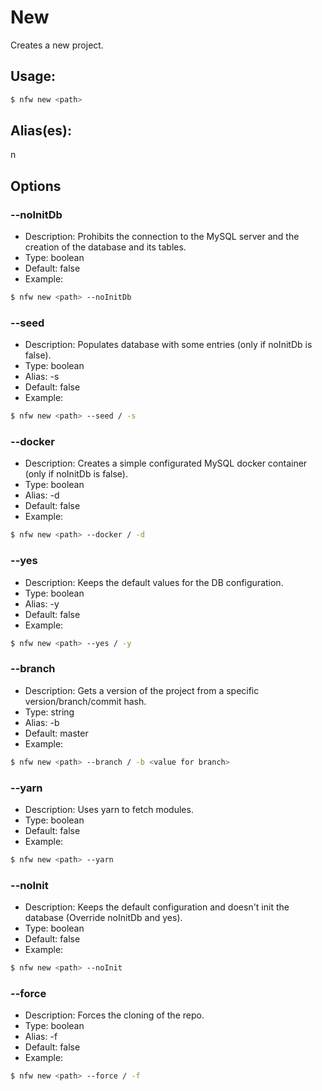 # New
Creates a new project.
## Usage:
```sh
$ nfw new <path>
```
## Alias(es):
n
## Options
### --noInitDb
- Description: Prohibits the connection to the MySQL server and the creation of the database and its tables.
- Type: boolean
- Default: false
- Example:
```sh
$ nfw new <path> --noInitDb 
```
### --seed
- Description: Populates database with some entries (only if noInitDb is false).
- Type: boolean
- Alias: -s
- Default: false
- Example:
```sh
$ nfw new <path> --seed / -s 
```
### --docker
- Description: Creates a simple configurated MySQL docker container (only if noInitDb is false).
- Type: boolean
- Alias: -d
- Default: false
- Example:
```sh
$ nfw new <path> --docker / -d 
```
### --yes
- Description: Keeps the default values for the DB configuration.
- Type: boolean
- Alias: -y
- Default: false
- Example:
```sh
$ nfw new <path> --yes / -y 
```
### --branch
- Description: Gets a version of the project from a specific version/branch/commit hash.
- Type: string
- Alias: -b
- Default: master
- Example:
```sh
$ nfw new <path> --branch / -b <value for branch>
```
### --yarn
- Description: Uses yarn to fetch modules.
- Type: boolean
- Default: false
- Example:
```sh
$ nfw new <path> --yarn 
```
### --noInit
- Description: Keeps the default configuration and doesn't init the database (Override noInitDb and yes).
- Type: boolean
- Default: false
- Example:
```sh
$ nfw new <path> --noInit 
```
### --force
- Description: Forces the cloning of the repo.
- Type: boolean
- Alias: -f
- Default: false
- Example:
```sh
$ nfw new <path> --force / -f 
```